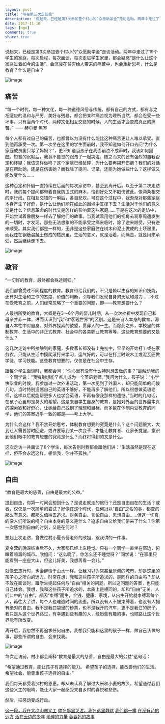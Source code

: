```yaml
---
layout: post
title: "写在第三次走访后"
description: "说起来，已经是第3次参加壹个村小的“众愿助学金”走访活动。两年中走过了19个学生的家庭，每次启程，每次面谈，每次走进学生家里，都会疑惑“是什么让这个家庭过着如今的生活”，会沉浸在贫穷给人带来的痛苦中，也会重新思考，什么是教育？什么是自由？"
date: 2017-11-10
tags: [ngo]
comments: true
share: true
---
```



说起来，已经是第3次参加壹个村小的“众愿助学金”走访活动。两年中走过了19个学生的家庭，每次启程，每次面谈，每次走进学生家里，都会疑惑“是什么让这个家庭过着如今的生活”，会沉浸在贫穷给人带来的痛苦中，也会重新思考，什么是教育？什么是自由？

![image](/images/2017/11-10/photo1.png)

## 痛苦
“每一个时代，每一种文化，每一种道德风俗与传统，都有自己的方式，都有与之相适应的温和与严厉，美好与残暴，都会把某种痛苦视为理所当然，都会忍受一些坏事。只有当两个时代、两种文化相互交错的时候，人的生活才会变成真正的痛苦。” —— 赫尔曼·黑塞

每个人都有过自己的痛苦，也都曾以为没有什么能比这种痛苦更让人难以承受。直到他再承受一次。第一次坐在这里的学生面前时，我不知道如何开口去问“为什么家庭成员里只写了妈妈？”，更不知道当孩子在我面前泣不成声时，我该如何回应。短暂的沉默后，我竟不自觉的跟孩子一起哭泣，随之而来的还有强烈的自我否定和怀疑：我该这样做吗？这个家庭已经破碎，为什么要再揭开伤疤？我们的对话是在帮助她，还是在伤害她？而我除了提问、记录，还能为她做些什么？这样做又能改变什么……

这种否定和怀疑一直持续在后面的每次家访中，甚至到离开后。以至于第二次走访时，我的每个提问都带着自我防卫式的麻木，恰到好处又不戳伤彼此。像两条相交的平行线，在相互交错的一瞬后，各自悲欢。可在这个过程中，我渐渐对那些家庭本身产生了好奇，是什么让他们能在如此的困境中支撑下去？生活对于他们的意义又是什么？信息革命的时代又是怎样的影响着这些家庭……于是在这次的走访中，开始尝试着像朋友一样去了解他们的故事。当我试着用他们的视角去观察周遭发生的一切时，才发现，那些无法想象的不能承受之痛来临时，除了逆来顺受，只有逆来顺受。其实我们都是一样的，无非是这些家庭住在树木和泥土做成的土坯房里，而我住在钢筋混凝土做成的楼房里。生活的意义，就是活着，而痛苦，就是用来承受，然后继续走下去。

![image](/images/2017/11-10/photo2.png)

## 教育
“一切好的教育，最终都会殊途同归。”

我们都曾受过不同程度的教育。教育带给我们的，不只是赖以生存的知识和技能，还有对生活和工作的态度、价值的判断，引导我们发现自身的天赋和潜力……不过在受教育之前，人们经常忽略了一个重要的问题，即——教育想要什么？

人最初所受的教育，大概是在3～6个月的婴儿时期，从一次次挫折中发现自己和母亲并非一体，进而认识到“我”和“客观世界”的区别。这是来自人本身的教育，源自人本性中对自身、对外界探索的欲望，贯穿人的一生。而除此之外，学校里的体制教育、生活中的非正式教育、社会中的各类职业教育等等，这些教育想要的又是什么？

这几次走访中所接触到的家庭，多数家长都没有上完初中，早早的开始打工或在家务农，只能从生活中摸爬滚打来学习，运气好的，可以在打工时跟木工或泥瓦匠做学徒，学习技能。这些教育想要的，仅仅是在社会中生存。

跟每个学生面谈时，我都会问：“你心里有没有什么特别想去做的事？”最触动我的一个同学说：“我特别想能早点儿成为一个英语老师。”我问为什么，孩子说：“小学快毕业的时候，我参加过一次外语活动，第一次见到了外国人，却只能简单的问候几句。当时特别遗憾自己的英语不够好，不能再多了解他们。所以很想做英语老师，这样以后就能帮更多人也学会英语，不再有像我那样的遗憾。”当时的几句话，在孩子心里却是莫大的希望。这是来自学生自身的教育，是她对外面的世界最本真的探索欲和好奇心，让她给自己找到了理想和目标。而多数在体制内受教育的同学，他们的答案近乎一致的都是——考上大学。

为什么会这样？我不禁开始思考，体制教育想要的究竟是什么？这个问题很大，大到让人需要暂时回避，或许要等到某一次变革，才能让教育者、让家长觉醒，意识到他们眼中的教育想要的究竟是什么？而终将得到的又是什么。

这次走访一共面谈了8个学生，每次告别时我都会跟他们讲：“生活虽然是现在这样，但不会永远这样。相信我，你并不孤独。”

![image](/images/2017/11-10/photo3.png)

## 自由
“教育是最大的慈善，自由是最大的公益。”

提到自由，你第一时间会想到什么？是说走就走的旅行？还是自由自在的生活？或者，仅仅是一次简单的尝试？好像在这个时代，任何冠以“自由”之名的事，都变的那么有意义，都那么值得去追求。财务自由、言论自由、思想自由……但这一切真的像人们所说的吗？自由本身的意义是什么？追求自由又给我们带来了什么？你第一次感觉到自由的时刻，又是在何时？

想起上次走访，曾做过村小夏令营老师的欣姐，跟我讲的一件事。

夏令营的晚课结束后不久，大家都已经上床睡觉。只有一个同学一直坐在窗边，俯瞰着喧嚣的城市。欣姐问：“这么晚了，你怎么还不睡觉呀？”同学说：“在家里只能看到一座座大山，但这儿好美，我想再看一会儿。”

就像去旅行时，也会醉情于山水一样。让我习以为常甚至厌倦的城市，却是这里的孩子心之所向的远方。时常在想，我和这些孩子所追求的，是同样的自由吗？却从不敢在面谈时，跟学生提起任何与“自由”相关的问题。所以这问题的答案，也只能自己体会。我想，我和这些孩子所追求的，本质上是相同的，却和“自由”无关。人们口中的“自由”，都因“束缚”而生，金钱、健康、家境，从出生开始就束缚着每个人，再往大了讲，每个人也难逃时间的流逝。所以没有人不被束缚着，也没有人拥有绝对的自由。我不是我口袋里的钞票，也不是我开的汽车，更不是我住的房子，我只是从这个世界路过，有幸遇到些有趣的人，经历些有趣的事，也顺路让这个世界能有所改变。

离开后，我忽然不再追求任何自由。我想我只能和这里的孩子一样，做自己该做的事，那些所谓的自由，会来找我。

![image](/images/2017/11-10/way.png)

每次走访前，村小都会阐释“教育是最大的慈善，自由是最大的公益”这句话：

“希望通过教育，能让孩子有选择的能力。
希望孩子的选择，能改善他们的生活。
希望社会，能尊重孩子选择的自由。”

我们每天都受着乡村的恩惠，却从未认真了解过大米和小麦的故乡。希望通过我们这些义工的眼睛，能让大家一起感受来自乡村的喜悦和悲伤。

然后，把感动变成行动。


[这一段，我在大凉山做义工](http://mp.weixin.qq.com/s?__biz=MzA3OTQ5ODU3Mg==&mid=2693084547&idx=1&sn=df29c80e00bcbf01eb0909b82dca8cd3&scene=21#wechat_redirect)
[你在那里哭泣，我在这里静默](http://mp.weixin.qq.com/s?__biz=MzA3OTQ5ODU3Mg==&mid=2693084557&idx=1&sn=430ced5c579e2abdf845503ff8e942c7&scene=21#wechat_redirect)
[我们都一样](http://mp.weixin.qq.com/s?__biz=MzA3OTQ5ODU3Mg==&mid=2693084565&idx=1&sn=a7f620dd15a95137c7b8053e0427f615&scene=21#wechat_redirect)
[在没有诗的远方](http://mp.weixin.qq.com/s?__biz=MzA3OTQ5ODU3Mg==&mid=2693084627&idx=1&sn=859818530d0186657aa3c44a3b4765cb&chksm=bac309f08db480e6442888096684261068daa8bf4880472ae72975dd6b39dcf9d00744938db9&scene=21#wechat_redirect)
[活在云边的少年](http://mp.weixin.qq.com/s?__biz=MzA3OTQ5ODU3Mg==&mid=2693084638&idx=1&sn=010c04d567ab68e560db9c16f76b0c3c&chksm=bac309fd8db480ebada07b7ab5de54a75b8324dfd41f05ded0b1dd0c0ca219d974c90c7bab5d&scene=21#wechat_redirect)
[琐碎的力量](http://mp.weixin.qq.com/s?__biz=MzA3OTQ5ODU3Mg==&mid=2693084661&idx=1&sn=b557a4dbe139d47dfaece2539d0dc7aa&chksm=bac309d68db480c030cb65b4c00ec6399ccf2ffecda7a1c3284d2e30d73cf668714884e338fb&scene=21#wechat_redirect)
[蓉蓉妈的故事](http://mp.weixin.qq.com/s?__biz=MzA3OTQ5ODU3Mg==&mid=2693084881&idx=1&sn=72a425fb5c9e456f862576ca5a8913ef&chksm=bac30af28db483e42c26b78fb7733d7899d0e9d35048122c7425326f5a77502f7d6d48286fd0&scene=21#wechat_redirect)
